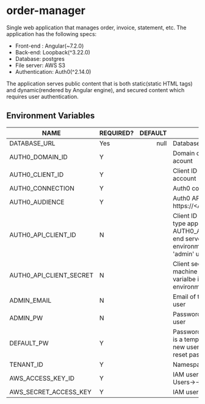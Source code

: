 # order-manager
Single web application that manages order, invoice, statement, etc. The application has the following specs:
- Front-end : Angular(~7.2.0)
- Back-end: Loopback(^3.22.0)
- Database: postgres
- File server: AWS S3
- Authentication: Auth0(^2.14.0)

The application serves public content that is both static(static HTML tags) and dynamic(rendered by Angular engine), and secured content which requires user authentication.

## Environment Variables

|NAME|REQUIRED?|DEFAULT|DESCRIPTION|
|----|---------|-------:|-----------|
|DATABASE_URL|Yes|null|Database URL|
|AUTH0_DOMAIN_ID|Y||Domain of the application in Auth0 acount|
|AUTH0_CLIENT_ID|Y||Client ID of the application in Auth0 account|
|AUTH0_CONNECTION|Y||Auth0 connection authentication type|
|AUTH0_AUDIENCE|Y||Auth0 API URL(e.g. https://<AUTH0_DOMAIN_ID>/api/v2/|
|AUTH0_API_CLIENT_ID|N||Client ID of the machine to machine type application. With AUTH0_API_CLIENT_SECRET, back end server initializes Auth0 environment such as creating default 'admin' user|
|AUTH0_API_CLIENT_SECRET|N||Client secret of the machine to machine type application. This varialbe is needed to initialize Auth0 environment.|
|ADMIN_EMAIL|N||Email of the default administrator user|
|ADMIN_PW|N||Password of the default administrator user|
|DEFAULT_PW|Y||Password of newly created user. This is a temporary password because new user receives email with a link to reset password.|
|TENANT_ID|Y||Namespace of S3 buckets|
|AWS_ACCESS_KEY_ID|Y||IAM user's access key(found under Users-><tenant id>->Security credentials)|
|AWS_SECRET_ACCESS_KEY|Y||IAM user's access secret|
